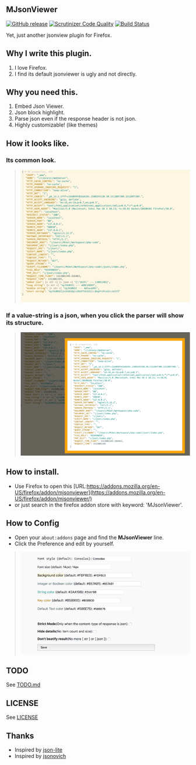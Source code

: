 MJsonViewer
---
[![GitHub release](https://img.shields.io/badge/release-v3.9-green.svg)](https://github.com/MikeCoder/MJsonViewer)
[![Scrutinizer Code Quality](https://scrutinizer-ci.com/g/MikeCoder/MJsonViewer/badges/quality-score.png?b=master)](https://scrutinizer-ci.com/g/MikeCoder/MJsonViewer/?branch=master)
[![Build Status](https://scrutinizer-ci.com/g/MikeCoder/MJsonViewer/badges/build.png?b=master)](https://scrutinizer-ci.com/g/MikeCoder/MJsonViewer/build-status/master)

Yet, just another jsonview plugin for Firefox.

## Why I write this plugin.
1. I love Firefox.
2. I find its default jsonviewer is ugly and not directly.

## Why you need this.
1. Embed Json Viewer.
2. Json block highlight.
3. Parse json even if the response header is not json.
4. Highly customizable! (like themes)

## How it looks like.
### Its common look.
> ![Appearance](./images/pre.png)
### If a value-string is a json, when you click the parser will show its structure.
> ![JSON Preview](./images/jsonpre.png)

## How to install.
+ Use Firefox to open this [URL:https://addons.mozilla.org/en-US/firefox/addon/mjsonviewer](https://addons.mozilla.org/en-US/firefox/addon/mjsonviewer/)
+ or just search in the firefox addon store with keyword: 'MJsonViewer'.

## How to Config
+ Open your `about:addons` page and find the **MJsonViewer** line.
+ Click the Preference and edit by yourself.
> ![config](./images/config.png)

## TODO
See [TODO.md](./TODO.md)

## LICENSE
See [LICENSE](./LICENSE)

## Thanks
+ Inspired by [json-lite](https://github.com/lauriro/json-lite)
+ Inspired by [jsonovich](https://github.com/JSONovich/jsonovich)
